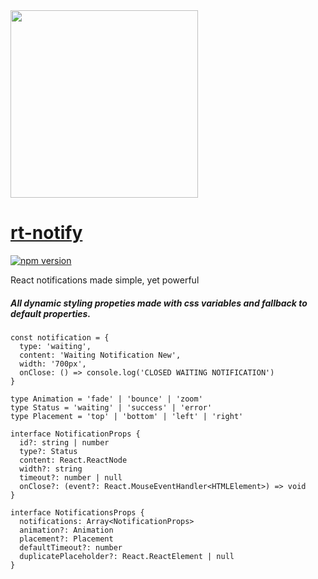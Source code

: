 <img width="300px" src="https://cdn1.iconfinder.com/data/icons/just-for-fun/64/__notification_messege_alarm-512.png" />

# [rt-notify](https://glebcha.github.io/rt-notify/)

[![npm version](https://badge.fury.io/js/rt-notify.svg)](https://badge.fury.io/js/rt-notify)

React notifications made simple, yet powerful

##### All dynamic styling propeties made with css variables and fallback to default properties.

```
const notification = { 
  type: 'waiting', 
  content: 'Waiting Notification New', 
  width: '700px', 
  onClose: () => console.log('CLOSED WAITING NOTIFICATION') 
}

type Animation = 'fade' | 'bounce' | 'zoom'
type Status = 'waiting' | 'success' | 'error'
type Placement = 'top' | 'bottom' | 'left' | 'right'

interface NotificationProps {
  id?: string | number
  type?: Status
  content: React.ReactNode
  width?: string
  timeout?: number | null
  onClose?: (event?: React.MouseEventHandler<HTMLElement>) => void
}

interface NotificationsProps {
  notifications: Array<NotificationProps>
  animation?: Animation
  placement?: Placement
  defaultTimeout?: number
  duplicatePlaceholder?: React.ReactElement | null
}
```
